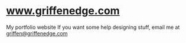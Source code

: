 # www.griffenedge.com
My portfolio website
If you want some help designing stuff, email me at griffen@griffenedge.com